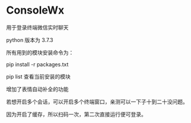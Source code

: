 # ConsoleWx

用于登录终端微信实时聊天

python 版本为 3.7.3

所有用到的模块安装命令为：

 pip install -r packages.txt

 pip list 查看当前安装的模块

 增加了表情自动补全的功能

 若想开启多个会话，可以开启多个终端窗口，亲测可以一下子十到二十没问题。

因为开启了缓存，所以扫码一次，第二次直接运行便可登录。

